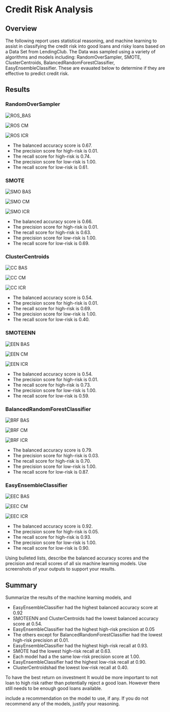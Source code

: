 # Credit Risk Analysis


## Overview
The following report uses statistical reasoning, and machine learning to assist in classifying the credit risk into good loans and risky loans based on a Data Set from LendingClub. The Data was sampled using a variety of algorithms and models including: RandomOverSampler, SMOTE, ClusterCentroids, BalancedRandomForestClassifier, EasyEnsembleClassifier. These are evauated below to determine if they are effective to predict credit risk.

## Results

### RandomOverSampler

![ROS_BAS](https://user-images.githubusercontent.com/90511014/155633409-c7f1865f-3b31-4544-84e9-ea8321db6fb1.png)

![ROS CM](https://user-images.githubusercontent.com/90511014/155633429-6f985999-ee5b-4f71-8631-61694180ec86.png)

![ROS ICR](https://user-images.githubusercontent.com/90511014/155633435-c699a314-5d54-45e2-a458-2d0e7aae827e.png)

- The balanced accuracy score is 0.67.
- The precision score for high-risk is 0.01.
- The recall score for high-risk is 0.74.
- The precision score for low-risk is 1.00.
- The recall score for low-risk is 0.61.


### SMOTE

![SMO BAS](https://user-images.githubusercontent.com/90511014/155633448-5b2dbac2-b87e-4070-a7eb-31a43e16d81c.png)

![SMO CM](https://user-images.githubusercontent.com/90511014/155633463-fefa0775-f1e2-4f20-97df-2175396b05db.png)

![SMO ICR](https://user-images.githubusercontent.com/90511014/155633471-c42f85f2-b43a-4e59-9f09-db8670642572.png)


- The balanced accuracy score is 0.66.
- The precision score for high-risk is 0.01.
- The recall score for high-risk is 0.63.
- The precision score for low-risk is 1.00.
- The recall score for low-risk is 0.69.

### ClusterCentroids

![CC BAS](https://user-images.githubusercontent.com/90511014/155633597-529c668b-9754-4355-bbeb-e6013d9793ce.png)


![CC CM](https://user-images.githubusercontent.com/90511014/155633580-39e25974-ee9c-48a9-be7a-3381e0ea03b4.png)

![CC ICR](https://user-images.githubusercontent.com/90511014/155633586-3af8f1d7-c8ad-49e0-9ea8-15da03a7aff2.png)


- The balanced accuracy score is 0.54.
- The precision score for high-risk is 0.01.
- The recall score for high-risk is 0.69.
- The precision score for low-risk is 1.00.
- The recall score for low-risk is 0.40.




### SMOTEENN

![EEN BAS](https://user-images.githubusercontent.com/90511014/155633620-2a9c669a-002f-426d-995d-4bec795ff903.png)

![EEN CM](https://user-images.githubusercontent.com/90511014/155633641-20ba1a36-91fd-4440-9da8-8a54aaab46aa.png)


![EEN ICR](https://user-images.githubusercontent.com/90511014/155633645-a15c87bf-03e9-4657-857d-d2328f0bdda5.png)

- The balanced accuracy score is 0.54.
- The precision score for high-risk is 0.01.
- The recall score for high-risk is 0.73.
- The precision score for low-risk is 1.00.
- The recall score for low-risk is 0.59.

### BalancedRandomForestClassifier

![BRF BAS](https://user-images.githubusercontent.com/90511014/155633665-849f5d8d-de15-454f-be68-249720069fae.png)


![BRF CM](https://user-images.githubusercontent.com/90511014/155633672-fa8a41ac-8998-49b6-8b9e-73ab389f2eac.png)


![BRF ICR](https://user-images.githubusercontent.com/90511014/155633677-1e565f7a-9107-4b31-b739-0bed6a406418.png)


- The balanced accuracy score is 0.79.
- The precision score for high-risk is 0.03.
- The recall score for high-risk is 0.70.
- The precision score for low-risk is 1.00.
- The recall score for low-risk is 0.87.



### EasyEnsembleClassifier

![EEC BAS](https://user-images.githubusercontent.com/90511014/155633689-6d87f47c-51c5-4809-81b3-2e28085d05bf.png)

![EEC CM](https://user-images.githubusercontent.com/90511014/155633722-b913faf7-0bfa-47f2-a94a-6a552b710c31.png)

![EEC ICR](https://user-images.githubusercontent.com/90511014/155633737-58844fa4-f591-43bc-8120-082214822dba.png)

- The balanced accuracy score is 0.92.
- The precision score for high-risk is 0.05.
- The recall score for high-risk is 0.93.
- The precision score for low-risk is 1.00.
- The recall score for low-risk is 0.90.

Using bulleted lists, describe the balanced accuracy scores and the precision and recall scores of all six machine learning models. Use screenshots of your outputs to support your results.
## Summary

Summarize the results of the machine learning models, and 
- EasyEnsembleClassifier had the highest balanced accuracy score at 0.92
- SMOTEENN and ClusterCentroids had the lowest balanced accuracy score at 0.54.
- EasyEnsembleClassifier had the highest high-risk precision at 0.05
- The others except for BalancedRandomForestClassifier had the lowest high-risk precision at 0.01.
- EasyEnsembleClassifier had the highest high-risk recall at 0.93.
- SMOTE had the lowest high-risk recall at 0.63.
- Each model had a the same low-risk precision score at 1.00.
- EasyEnsembleClassifier had the highest low-risk recall at 0.90.
- ClusterCentroidshad the lowest low-risk recall at 0.40.

To have the best return on investment It would be more important to not loan to high risk rather than potentially reject a good loan. However there still needs to be enough good loans available. 

include a recommendation on the model to use, if any. If you do not recommend any of the models, justify your reasoning.
